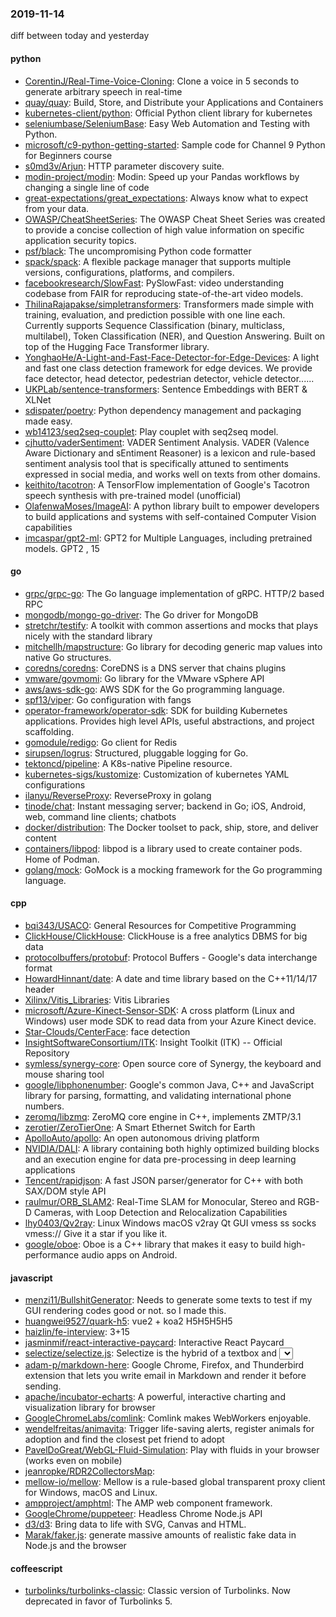### 2019-11-14
diff between today and yesterday

#### python
* [CorentinJ/Real-Time-Voice-Cloning](https://github.com/CorentinJ/Real-Time-Voice-Cloning): Clone a voice in 5 seconds to generate arbitrary speech in real-time
* [quay/quay](https://github.com/quay/quay): Build, Store, and Distribute your Applications and Containers
* [kubernetes-client/python](https://github.com/kubernetes-client/python): Official Python client library for kubernetes
* [seleniumbase/SeleniumBase](https://github.com/seleniumbase/SeleniumBase):  Easy Web Automation and Testing with Python.
* [microsoft/c9-python-getting-started](https://github.com/microsoft/c9-python-getting-started): Sample code for Channel 9 Python for Beginners course
* [s0md3v/Arjun](https://github.com/s0md3v/Arjun): HTTP parameter discovery suite.
* [modin-project/modin](https://github.com/modin-project/modin): Modin: Speed up your Pandas workflows by changing a single line of code
* [great-expectations/great_expectations](https://github.com/great-expectations/great_expectations): Always know what to expect from your data.
* [OWASP/CheatSheetSeries](https://github.com/OWASP/CheatSheetSeries): The OWASP Cheat Sheet Series was created to provide a concise collection of high value information on specific application security topics.
* [psf/black](https://github.com/psf/black): The uncompromising Python code formatter
* [spack/spack](https://github.com/spack/spack): A flexible package manager that supports multiple versions, configurations, platforms, and compilers.
* [facebookresearch/SlowFast](https://github.com/facebookresearch/SlowFast): PySlowFast: video understanding codebase from FAIR for reproducing state-of-the-art video models.
* [ThilinaRajapakse/simpletransformers](https://github.com/ThilinaRajapakse/simpletransformers): Transformers made simple with training, evaluation, and prediction possible with one line each. Currently supports Sequence Classification (binary, multiclass, multilabel), Token Classification (NER), and Question Answering. Built on top of the Hugging Face Transformer library.
* [YonghaoHe/A-Light-and-Fast-Face-Detector-for-Edge-Devices](https://github.com/YonghaoHe/A-Light-and-Fast-Face-Detector-for-Edge-Devices): A light and fast one class detection framework for edge devices. We provide face detector, head detector, pedestrian detector, vehicle detector......
* [UKPLab/sentence-transformers](https://github.com/UKPLab/sentence-transformers): Sentence Embeddings with BERT & XLNet
* [sdispater/poetry](https://github.com/sdispater/poetry): Python dependency management and packaging made easy.
* [wb14123/seq2seq-couplet](https://github.com/wb14123/seq2seq-couplet): Play couplet with seq2seq model. 
* [cjhutto/vaderSentiment](https://github.com/cjhutto/vaderSentiment): VADER Sentiment Analysis. VADER (Valence Aware Dictionary and sEntiment Reasoner) is a lexicon and rule-based sentiment analysis tool that is specifically attuned to sentiments expressed in social media, and works well on texts from other domains.
* [keithito/tacotron](https://github.com/keithito/tacotron): A TensorFlow implementation of Google's Tacotron speech synthesis with pre-trained model (unofficial)
* [OlafenwaMoses/ImageAI](https://github.com/OlafenwaMoses/ImageAI): A python library built to empower developers to build applications and systems with self-contained Computer Vision capabilities
* [imcaspar/gpt2-ml](https://github.com/imcaspar/gpt2-ml): GPT2 for Multiple Languages, including pretrained models. GPT2 , 15

#### go
* [grpc/grpc-go](https://github.com/grpc/grpc-go): The Go language implementation of gRPC. HTTP/2 based RPC
* [mongodb/mongo-go-driver](https://github.com/mongodb/mongo-go-driver): The Go driver for MongoDB
* [stretchr/testify](https://github.com/stretchr/testify): A toolkit with common assertions and mocks that plays nicely with the standard library
* [mitchellh/mapstructure](https://github.com/mitchellh/mapstructure): Go library for decoding generic map values into native Go structures.
* [coredns/coredns](https://github.com/coredns/coredns): CoreDNS is a DNS server that chains plugins
* [vmware/govmomi](https://github.com/vmware/govmomi): Go library for the VMware vSphere API
* [aws/aws-sdk-go](https://github.com/aws/aws-sdk-go): AWS SDK for the Go programming language.
* [spf13/viper](https://github.com/spf13/viper): Go configuration with fangs
* [operator-framework/operator-sdk](https://github.com/operator-framework/operator-sdk): SDK for building Kubernetes applications. Provides high level APIs, useful abstractions, and project scaffolding.
* [gomodule/redigo](https://github.com/gomodule/redigo): Go client for Redis
* [sirupsen/logrus](https://github.com/sirupsen/logrus): Structured, pluggable logging for Go.
* [tektoncd/pipeline](https://github.com/tektoncd/pipeline): A K8s-native Pipeline resource.
* [kubernetes-sigs/kustomize](https://github.com/kubernetes-sigs/kustomize): Customization of kubernetes YAML configurations
* [ilanyu/ReverseProxy](https://github.com/ilanyu/ReverseProxy): ReverseProxy in golang
* [tinode/chat](https://github.com/tinode/chat): Instant messaging server; backend in Go; iOS, Android, web, command line clients; chatbots
* [docker/distribution](https://github.com/docker/distribution): The Docker toolset to pack, ship, store, and deliver content
* [containers/libpod](https://github.com/containers/libpod): libpod is a library used to create container pods. Home of Podman.
* [golang/mock](https://github.com/golang/mock): GoMock is a mocking framework for the Go programming language.

#### cpp
* [bqi343/USACO](https://github.com/bqi343/USACO): General Resources for Competitive Programming
* [ClickHouse/ClickHouse](https://github.com/ClickHouse/ClickHouse): ClickHouse is a free analytics DBMS for big data
* [protocolbuffers/protobuf](https://github.com/protocolbuffers/protobuf): Protocol Buffers - Google's data interchange format
* [HowardHinnant/date](https://github.com/HowardHinnant/date): A date and time library based on the C++11/14/17 <chrono> header
* [Xilinx/Vitis_Libraries](https://github.com/Xilinx/Vitis_Libraries): Vitis Libraries
* [microsoft/Azure-Kinect-Sensor-SDK](https://github.com/microsoft/Azure-Kinect-Sensor-SDK): A cross platform (Linux and Windows) user mode SDK to read data from your Azure Kinect device.
* [Star-Clouds/CenterFace](https://github.com/Star-Clouds/CenterFace): face detection
* [InsightSoftwareConsortium/ITK](https://github.com/InsightSoftwareConsortium/ITK): Insight Toolkit (ITK) -- Official Repository
* [symless/synergy-core](https://github.com/symless/synergy-core): Open source core of Synergy, the keyboard and mouse sharing tool
* [google/libphonenumber](https://github.com/google/libphonenumber): Google's common Java, C++ and JavaScript library for parsing, formatting, and validating international phone numbers.
* [zeromq/libzmq](https://github.com/zeromq/libzmq): ZeroMQ core engine in C++, implements ZMTP/3.1
* [zerotier/ZeroTierOne](https://github.com/zerotier/ZeroTierOne): A Smart Ethernet Switch for Earth
* [ApolloAuto/apollo](https://github.com/ApolloAuto/apollo): An open autonomous driving platform
* [NVIDIA/DALI](https://github.com/NVIDIA/DALI): A library containing both highly optimized building blocks and an execution engine for data pre-processing in deep learning applications
* [Tencent/rapidjson](https://github.com/Tencent/rapidjson): A fast JSON parser/generator for C++ with both SAX/DOM style API
* [raulmur/ORB_SLAM2](https://github.com/raulmur/ORB_SLAM2): Real-Time SLAM for Monocular, Stereo and RGB-D Cameras, with Loop Detection and Relocalization Capabilities
* [lhy0403/Qv2ray](https://github.com/lhy0403/Qv2ray): Linux Windows macOS  v2ray Qt GUI vmess ss socks vmess:// Give it a star if you like it.
* [google/oboe](https://github.com/google/oboe): Oboe is a C++ library that makes it easy to build high-performance audio apps on Android.

#### javascript
* [menzi11/BullshitGenerator](https://github.com/menzi11/BullshitGenerator): Needs to generate some texts to test if my GUI rendering codes good or not. so I made this.
* [huangwei9527/quark-h5](https://github.com/huangwei9527/quark-h5): vue2 + koa2 H5H5H5H5
* [haizlin/fe-interview](https://github.com/haizlin/fe-interview):  3+15
* [jasminmif/react-interactive-paycard](https://github.com/jasminmif/react-interactive-paycard): Interactive React Paycard
* [selectize/selectize.js](https://github.com/selectize/selectize.js): Selectize is the hybrid of a textbox and <select> box. It's jQuery based and it has autocomplete and native-feeling keyboard navigation; useful for tagging, contact lists, etc.
* [adam-p/markdown-here](https://github.com/adam-p/markdown-here): Google Chrome, Firefox, and Thunderbird extension that lets you write email in Markdown and render it before sending.
* [apache/incubator-echarts](https://github.com/apache/incubator-echarts): A powerful, interactive charting and visualization library for browser
* [GoogleChromeLabs/comlink](https://github.com/GoogleChromeLabs/comlink): Comlink makes WebWorkers enjoyable.
* [wendelfreitas/animavita](https://github.com/wendelfreitas/animavita): Trigger life-saving alerts, register animals for adoption and find the closest pet friend to adopt 
* [PavelDoGreat/WebGL-Fluid-Simulation](https://github.com/PavelDoGreat/WebGL-Fluid-Simulation): Play with fluids in your browser (works even on mobile)
* [jeanropke/RDR2CollectorsMap](https://github.com/jeanropke/RDR2CollectorsMap): 
* [mellow-io/mellow](https://github.com/mellow-io/mellow): Mellow is a rule-based global transparent proxy client for Windows, macOS and Linux.
* [ampproject/amphtml](https://github.com/ampproject/amphtml): The AMP web component framework.
* [GoogleChrome/puppeteer](https://github.com/GoogleChrome/puppeteer): Headless Chrome Node.js API
* [d3/d3](https://github.com/d3/d3): Bring data to life with SVG, Canvas and HTML. 
* [Marak/faker.js](https://github.com/Marak/faker.js): generate massive amounts of realistic fake data in Node.js and the browser

#### coffeescript
* [turbolinks/turbolinks-classic](https://github.com/turbolinks/turbolinks-classic): Classic version of Turbolinks. Now deprecated in favor of Turbolinks 5.
